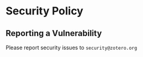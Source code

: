 # Security Policy

## Reporting a Vulnerability

Please report security issues to `security@zotero.org`